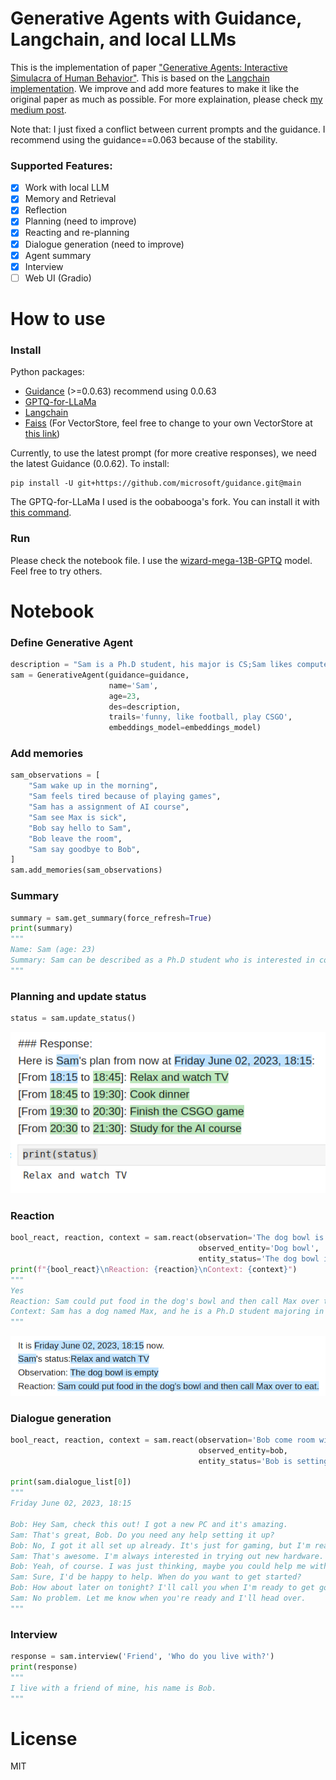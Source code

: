 # Generative Agents with Guidance, Langchain, and local LLMs
This is the implementation of paper ["Generative Agents: Interactive Simulacra of Human Behavior"](https://arxiv.org/pdf/2304.03442.pdf). This is based on the [Langchain implementation](https://python.langchain.com/en/latest/use_cases/agent_simulations/characters.html). We improve and add more features to make it like the original paper as much as possible.
For more explaination, please check [my medium post](https://medium.com/@gartist/implement-generative-agent-with-local-llm-guidance-and-langchain-full-features-fa57655f3de1).

Note that: I just fixed a conflict between current prompts and the guidance. I recommend using the guidance==0.063 because of the stability.

### Supported Features:
- [x] Work with local LLM
- [x] Memory and Retrieval
- [x] Reflection
- [x] Planning (need to improve)
- [x] Reacting and re-planning
- [x] Dialogue generation (need to improve)
- [x] Agent summary
- [x] Interview
- [ ] Web UI (Gradio)

# How to use
### Install
Python packages:
- [Guidance](https://github.com/microsoft/guidance) (>=0.0.63) recommend using 0.0.63
- [GPTQ-for-LLaMa](https://github.com/oobabooga/GPTQ-for-LLaMa.git)
- [Langchain](https://github.com/hwchase17/langchain)
- [Faiss](https://github.com/facebookresearch/faiss) (For VectorStore, feel free to change to your own VectorStore at [this link](https://python.langchain.com/en/latest/modules/indexes/vectorstores.html))

Currently, to use the latest prompt (for more creative responses), we need the latest Guidance (0.0.62). To install:

```
pip install -U git+https://github.com/microsoft/guidance.git@main
```

The GPTQ-for-LLaMa I used is the oobabooga's fork. You can install it with [this command](https://github.com/oobabooga/text-generation-webui/blob/main/docs/GPTQ-models-(4-bit-mode).md#step-1-install-gptq-for-llama).

### Run
Please check the notebook file. I use the [wizard-mega-13B-GPTQ](https://huggingface.co/TheBloke/wizard-mega-13B-GPTQ) model. Feel free to try others.

# Notebook
### Define Generative Agent
```python
description = "Sam is a Ph.D student, his major is CS;Sam likes computer;Sam lives with his friend, Bob;Sam's farther is a doctor;Sam has a dog, named Max"
sam = GenerativeAgent(guidance=guidance, 
                      name='Sam',
                      age=23, 
                      des=description, 
                      trails='funny, like football, play CSGO', 
                      embeddings_model=embeddings_model)
```
### Add memories
```python
sam_observations = [
    "Sam wake up in the morning",
    "Sam feels tired because of playing games",
    "Sam has a assignment of AI course",
    "Sam see Max is sick",
    "Bob say hello to Sam",
    "Bob leave the room",
    "Sam say goodbye to Bob",
]
sam.add_memories(sam_observations)
```
### Summary
```python
summary = sam.get_summary(force_refresh=True)
print(summary)
"""
Name: Sam (age: 23)
Summary: Sam can be described as a Ph.D student who is interested in computer science and has a dog named Max. He is also a student of AI course and has a father who is a doctor. Sam is also a gamer and lives with his friend Bob. Additionally, Sam is a caring person who feels tired due to playing games and says goodbye to his friend Bob.. Sam is a Ph.D student majoring in Computer Science. He wakes up in the morning and lives with his friend Bob. Sam has a dog named Max and he is currently feeling tired due to playing games. Sam also has an assignment for his AI course.. it is difficult to determine Sam's feeling about his recent progress in life. However, if we assume that Sam is satisfied with his progress, we can describe his feeling as content or fulfilled.
"""
```
### Planning and update status
```python
status = sam.update_status()
```
![alt text](https://github.com/QuangBK/generativeAgent_LLM/blob/main/imgs/planning.png?raw=true)

### Reaction
```python
bool_react, reaction, context = sam.react(observation='The dog bowl is empty', 
                                          observed_entity='Dog bowl', 
                                          entity_status='The dog bowl is empty')
print(f"{bool_react}\nReaction: {reaction}\nContext: {context}")
"""
Yes
Reaction: Sam could put food in the dog's bowl and then call Max over to eat.
Context: Sam has a dog named Max, and he is a Ph.D student majoring in CS. Sam's father is a doctor, and Sam lives with his friend Bob. Sam likes computers and is currently taking an AI course. Sam is tired because of playing games. Bob left the room and said hello to Sam. Sam woke up in the morning and saw that the dog bowl was empty.
"""    
```
![alt text](https://github.com/QuangBK/generativeAgent_LLM/blob/main/imgs/reaction.png?raw=true)

### Dialogue generation
```python
bool_react, reaction, context = sam.react(observation='Bob come room with a new PC', 
                                          observed_entity=bob,
                                          entity_status='Bob is setting up his new PC')

print(sam.dialogue_list[0])
"""
Friday June 02, 2023, 18:15

Bob: Hey Sam, check this out! I got a new PC and it's amazing.
Sam: That's great, Bob. Do you need any help setting it up?
Bob: No, I got it all set up already. It's just for gaming, but I'm really excited.
Sam: That's awesome. I'm always interested in trying out new hardware. Maybe I'll stop by and check it out.
Bob: Yeah, of course. I was just thinking, maybe you could help me with a few settings. I'm not that great at this stuff.
Sam: Sure, I'd be happy to help. When do you want to get started?
Bob: How about later on tonight? I'll call you when I'm ready to get going.
Sam: No problem. Let me know when you're ready and I'll head over.
"""
```

### Interview
```python
response = sam.interview('Friend', 'Who do you live with?')
print(response)
"""
I live with a friend of mine, his name is Bob.
"""
```

# License

MIT

